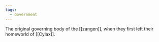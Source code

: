 ```yaml
---
tags:
  - Government
---
```

The original governing body of the [[zangen]], when they first left their homeworld of [[Cylax]].

